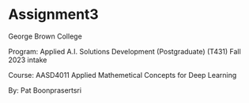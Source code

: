 # Assignment3
George Brown College

Program: Applied A.I. Solutions Development (Postgraduate) (T431) Fall 2023 intake

Course: AASD4011 Applied Mathemetical Concepts for Deep Learning

By: Pat Boonprasertsri
